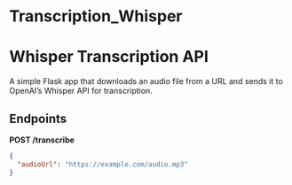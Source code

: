 # Transcription_Whisper
# Whisper Transcription API

A simple Flask app that downloads an audio file from a URL and sends it to OpenAI’s Whisper API for transcription.

## Endpoints
**POST /transcribe**
```json
{
  "audioUrl": "https://example.com/audio.mp3"
}
